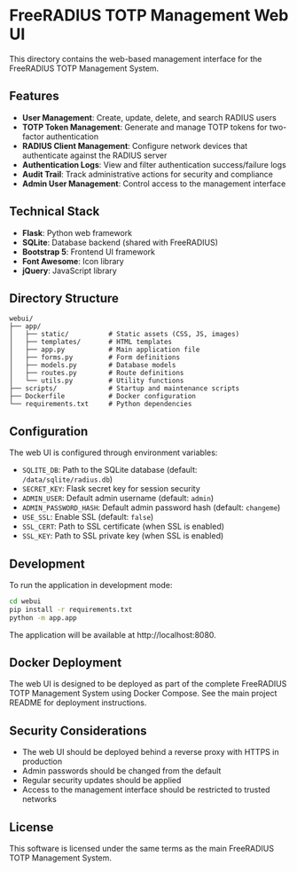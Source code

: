# FreeRADIUS TOTP Management Web UI

This directory contains the web-based management interface for the FreeRADIUS TOTP Management System.

## Features

- **User Management**: Create, update, delete, and search RADIUS users
- **TOTP Token Management**: Generate and manage TOTP tokens for two-factor authentication
- **RADIUS Client Management**: Configure network devices that authenticate against the RADIUS server
- **Authentication Logs**: View and filter authentication success/failure logs
- **Audit Trail**: Track administrative actions for security and compliance
- **Admin User Management**: Control access to the management interface

## Technical Stack

- **Flask**: Python web framework
- **SQLite**: Database backend (shared with FreeRADIUS)
- **Bootstrap 5**: Frontend UI framework
- **Font Awesome**: Icon library
- **jQuery**: JavaScript library

## Directory Structure

```
webui/
├── app/
│   ├── static/          # Static assets (CSS, JS, images)
│   ├── templates/       # HTML templates
│   ├── app.py           # Main application file
│   ├── forms.py         # Form definitions
│   ├── models.py        # Database models
│   ├── routes.py        # Route definitions
│   └── utils.py         # Utility functions
├── scripts/             # Startup and maintenance scripts
├── Dockerfile           # Docker configuration
└── requirements.txt     # Python dependencies
```

## Configuration

The web UI is configured through environment variables:

- `SQLITE_DB`: Path to the SQLite database (default: `/data/sqlite/radius.db`)
- `SECRET_KEY`: Flask secret key for session security
- `ADMIN_USER`: Default admin username (default: `admin`)
- `ADMIN_PASSWORD_HASH`: Default admin password hash (default: `changeme`)
- `USE_SSL`: Enable SSL (default: `false`)
- `SSL_CERT`: Path to SSL certificate (when SSL is enabled)
- `SSL_KEY`: Path to SSL private key (when SSL is enabled)

## Development

To run the application in development mode:

```bash
cd webui
pip install -r requirements.txt
python -m app.app
```

The application will be available at http://localhost:8080.

## Docker Deployment

The web UI is designed to be deployed as part of the complete FreeRADIUS TOTP Management System using Docker Compose. See the main project README for deployment instructions.

## Security Considerations

- The web UI should be deployed behind a reverse proxy with HTTPS in production
- Admin passwords should be changed from the default
- Regular security updates should be applied
- Access to the management interface should be restricted to trusted networks

## License

This software is licensed under the same terms as the main FreeRADIUS TOTP Management System.